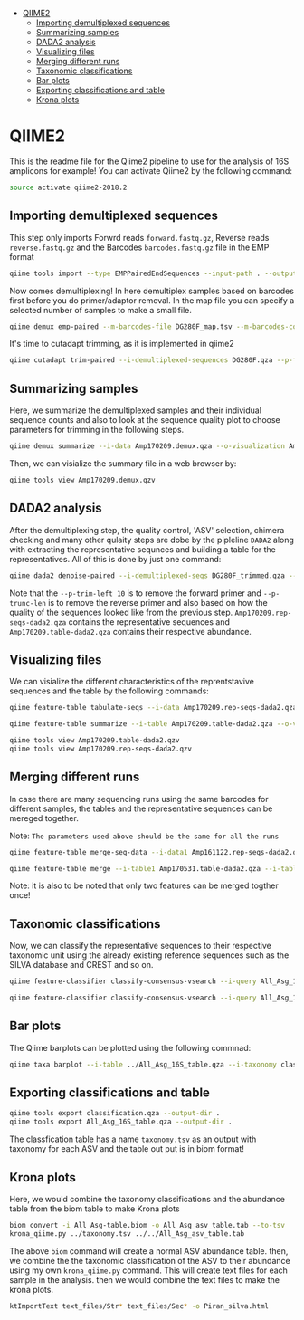 -   [QIIME2](#qiime2)
    -   [Importing demultiplexed sequences](#import-and-demultiplex-sequences)
    -   [Summarizing samples](#summarizing-samples)
    -   [DADA2 analysis](#dada2-analysis)
    -   [Visualizing files](#visualizing-files)
    -   [Merging different runs](#merging-different-runs)
    -   [Taxonomic classifications](#taxonomic-classifications)
    -   [Bar plots](#bar-plots)
    -   [Exporting classifications and table](#exporting-classifications-and-table)
    -   [Krona plots](#krona-plots)

QIIME2
======

This is the readme file for the Qiime2 pipeline to use for the analysis of 16S amplicons for example! You can activate Qiime2 by the following command:

``` bash
source activate qiime2-2018.2
```

Importing demultiplexed sequences
---------------------------------

This step only imports Forwrd reads `forward.fastq.gz`, Reverse reads `reverse.fastq.gz` and the Barcodes `barcodes.fastq.gz` file in the EMP format

``` bash
qiime tools import --type EMPPairedEndSequences --input-path . --output-path amp_nov_2018.qza
```

Now comes demultiplexing! In here demultiplex samples based on barcodes first before you do primer/adaptor removal. In the map file you can specify a selected number of samples to make a small file. 

``` bash
qiime demux emp-paired --m-barcodes-file DG280F_map.tsv --m-barcodes-column BarcodeSequence --i-seqs ../amp_nov_2018.qza --o-per-sample-sequences DG280F.qza
```

It's time to cutadapt trimming, as it is implemented in qiime2

``` bash
qiime cutadapt trim-paired --i-demultiplexed-sequences DG280F.qza --p-front-f AATCGNTANGGGCCGTGA --p-adapter-f AGATCGGAAGAGCACACGTC --p-front-r GACCACTTGAAGAGCTGGT --p-adapter-r AGATCGGAAGAGCGTCGTGT --o-trimmed-sequences DG280F_trimmed.qza --output-dir cutadapt_di --verbose > cutadapt_trim.log
```

Summarizing samples
-------------------

Here, we summarize the demultiplexed samples and their individual sequence counts and also to look at the sequence quality plot to choose parameters for trimming in the following steps.

``` bash
qiime demux summarize --i-data Amp170209.demux.qza --o-visualization Amp170209.demux.qzv
```

Then, we can visialize the summary file in a web browser by:

``` bash
qiime tools view Amp170209.demux.qzv
```

DADA2 analysis
--------------

After the demultiplexing step, the quality control, 'ASV' selection, chimera checking and many other qulaity steps are dobe by the pipleline `DADA2` along with extracting the representative sequnces and building a table for the representatives. All of this is done by just one command:

``` bash
qiime dada2 denoise-paired --i-demultiplexed-seqs DG280F_trimmed.qza --p-trim-left-f 20 --p-trim-left-r 20 --p-trunc-len-f 200 --p-trunc-len-r 200 --o-table DG280F_table.qza --o-representative-sequences DG280F_rep-seqs.qza --p-n-threads 6
```

Note that the `--p-trim-left 10` is to remove the forward primer and `--p-trunc-len` is to remove the reverse primer and also based on how the quality of the sequences looked like from the previous step. `Amp170209.rep-seqs-dada2.qza` contains the representative sequences and `Amp170209.table-dada2.qza` contains their respective abundance.

Visualizing files
-----------------

We can visialize the different characteristics of the reprentstavive sequences and the table by the following commands:

``` bash
qiime feature-table tabulate-seqs --i-data Amp170209.rep-seqs-dada2.qza --o-visualization Amp170209.rep-seqs-dada2.qzv

qiime feature-table summarize --i-table Amp170209.table-dada2.qza --o-visualization Amp170209.table-dada2.qzv --m-sample-metadata-file Comb_4ITruns_map.txt

qiime tools view Amp170209.table-dada2.qzv
qiime tools view Amp170209.rep-seqs-dada2.qzv
```

Merging different runs
----------------------

In case there are many sequencing runs using the same barcodes for different samples, the tables and the representative sequences can be mereged together.

Note: `The parameters used above should be the same for all the runs`

``` bash
qiime feature-table merge-seq-data --i-data1 Amp161122.rep-seqs-dada2.qza --i-data2 Amp170531.rep-seqs-dada2.qza --o-merged-data merged_seq.qza

qiime feature-table merge --i-table1 Amp170531.table-dada2.qza --i-table2 Amp170602.table-dada2.qza --o-merged-table merged_table2.qza
```

Note: it is also to be noted that only two features can be merged togther once!

Taxonomic classifications
-------------------------

Now, we can classify the representative sequences to their respective taxonomic unit using the already existing reference sequences such as the SILVA database and CREST and so on.

``` bash
qiime feature-classifier classify-consensus-vsearch --i-query All_Asg_16S_rep_seqs.qza --i-reference-reads ~/Files/Database/Qiime2/Silva_128_Q2/16S_SILVA128_99_otus.qza --i-reference-taxonomy ~/Files/Database/Qiime2/Silva_128_Q2/16S_SILVA128_99_taxa.qza --p-threads 5 --output-dir Silva_classified

qiime feature-classifier classify-consensus-vsearch --i-query All_Asg_16S_rep_seqs.qza --i-reference-reads ~/Files/Database/Qiime2/Crest_Q2/Crest_97_otus.qza --i-reference-taxonomy ~/Files/Database/Qiime2/Crest_Q2/Crest_97_taxa.qza --p-threads 5 --output-dir Crest_classified
```

Bar plots
---------

The Qiime barplots can be plotted using the following commnad:

``` bash
qiime taxa barplot --i-table ../All_Asg_16S_table.qza --i-taxonomy classification.qza --m-metadata-file ../Comb_4ITruns_map.txt --o-visualization silva_taxa-bar-plots.qzv
```

Exporting classifications and table
-----------------------------------

``` bash
qiime tools export classification.qza --output-dir .
qiime tools export All_Asg_16S_table.qza --output-dir .
```

The classfication table has a name `taxonomy.tsv` as an output with taxonomy for each ASV and the table out put is in biom format!

Krona plots
-----------

Here, we would combine the taxonomy classifications and the abundance table from the biom table to make Krona plots

``` bash
biom convert -i All_Asg-table.biom -o All_Asg_asv_table.tab --to-tsv
krona_qiime.py ../taxonomy.tsv ../../All_Asg_asv_table.tab
```

The above `biom` command will create a normal ASV abundance table. then, we combine the the taxonomic classification of the ASV to their abundance using my own `krona_qiime.py` command. This will create text files for each sample in the analysis. then we would combine the text files to make the krona plots.

``` bash
ktImportText text_files/Str* text_files/Sec* -o Piran_silva.html
```
